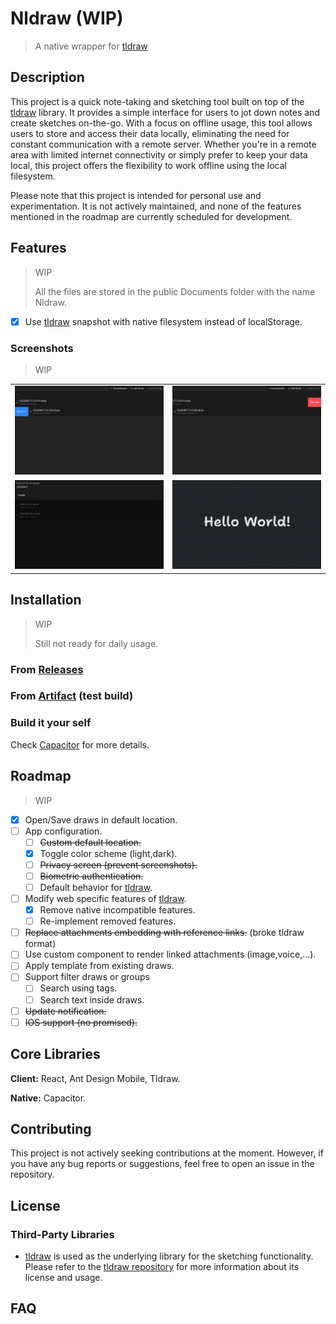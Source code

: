 # Nldraw (WIP)

> A native wrapper for [tldraw](https://tldraw.com)

## Description

This project is a quick note-taking and sketching tool built on top of the
[tldraw](https://tldraw.com) library. It provides a simple interface for users
to jot down notes and create sketches on-the-go. With a focus on offline usage,
this tool allows users to store and access their data locally, eliminating the
need for constant communication with a remote server. Whether you're in a remote
area with limited internet connectivity or simply prefer to keep your data
local, this project offers the flexibility to work offline using the local
filesystem.

Please note that this project is intended for personal use and experimentation.
It is not actively maintained, and none of the features mentioned in the roadmap
are currently scheduled for development.

## Features

> WIP
>
> All the files are stored in the public Documents folder with the name Nldraw.

- [x] Use [tldraw](https://tldraw.com) snapshot with native filesystem instead
      of localStorage.

### Screenshots

> WIP

<table>
  <tbody>
    <tr>
      <td>
        <img src="screenshots/rename.png"/>
      </td>
      <td>
        <img src="screenshots/remove.png"/>
      </td>
    </tr>
    <tr>
      <td>
        <img src="screenshots/explore.png"/>
      </td>
      <td>
        <img src="screenshots/draw.png"/>
      </td>
    </tr>
  </tbody>
</table>

## Installation

> WIP
>
> Still not ready for daily usage.

### From [Releases](https://github.com/tulx17/nldraw/releases)

### From [Artifact](https://github.com/tulx17/nldraw/actions/workflows/ci.yml) (test build)

### Build it your self

Check [Capacitor](capacitorjs.com) for more details.

## Roadmap

> WIP

- [x] Open/Save draws in default location.
- [ ] App configuration.
  - [ ] ~~Custom default location.~~
  - [x] Toggle color scheme (light,dark).
  - [ ] ~~Privacy screen (prevent screenshots).~~
  - [ ] ~~Biometric authentication.~~
  - [ ] Default behavior for [tldraw](https://tldraw.com).
- [ ] Modify web specific features of [tldraw](https://tldraw.com).
  - [x] Remove native incompatible features.
  - [ ] Re-implement removed features.
- [ ] ~~Replace attachments embedding with reference links.~~ (broke tldraw format)
- [ ] Use custom component to render linked attachments (image,voice,...).
- [ ] Apply template from existing draws.
- [ ] Support filter draws or groups
  - [ ] Search using tags.
  - [ ] Search text inside draws.
- [ ] ~~Update notification.~~
- [ ] ~~IOS support (no promised).~~

## Core Libraries

**Client:** React, Ant Design Mobile, Tldraw.

**Native:** Capacitor.

## Contributing

This project is not actively seeking contributions at the moment. However, if
you have any bug reports or suggestions, feel free to open an issue in the
repository.

## License

### Third-Party Libraries

- [tldraw](https://tldraw.com) is used as the underlying library for the
  sketching functionality. Please refer to the
  [tldraw repository](https://github.com/tldraw/tldraw) for more information
  about its license and usage.

## FAQ
